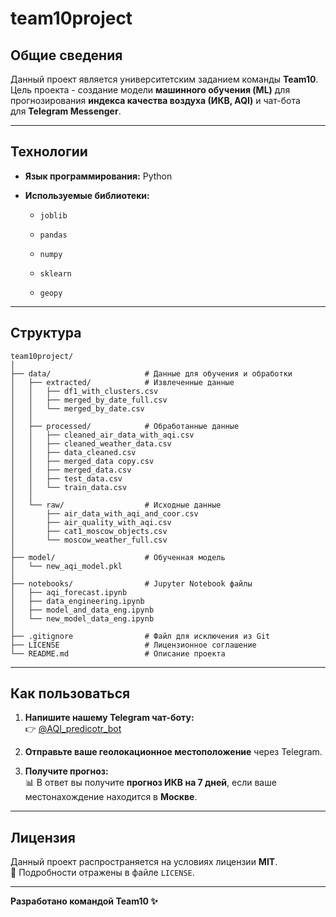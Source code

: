 team10project
=============

Общие сведения
--------------

Данный проект является университетским заданием команды **Team10**. Цель проекта - создание модели **машинного обучения (ML)** для прогнозирования **индекса качества воздуха (ИКВ, AQI)** и чат-бота для **Telegram Messenger**.

* * * * *

Технологии
----------

-   **Язык программирования:** Python

-   **Используемые библиотеки:**

    -   `joblib`

    -   `pandas`

    -   `numpy`

    -   `sklearn`

    -   `geopy`

* * * * *

Структура
----------------
```plaintext
team10project/
│
├── data/                     # Данные для обучения и обработки
│   ├── extracted/            # Извлеченные данные
│   │   ├── df1_with_clusters.csv
│   │   ├── merged_by_date_full.csv
│   │   └── merged_by_date.csv
│   │
│   ├── processed/            # Обработанные данные
│   │   ├── cleaned_air_data_with_aqi.csv
│   │   ├── cleaned_weather_data.csv
│   │   ├── data_cleaned.csv
│   │   ├── merged_data copy.csv
│   │   ├── merged_data.csv
│   │   ├── test_data.csv
│   │   └── train_data.csv
│   │
│   └── raw/                  # Исходные данные
│       ├── air_data_with_aqi_and_coor.csv
│       ├── air_quality_with_aqi.csv
│       ├── cat1_moscow_objects.csv
│       └── moscow_weather_full.csv
│
├── model/                    # Обученная модель
│   └── new_aqi_model.pkl
│
├── notebooks/                # Jupyter Notebook файлы
│   ├── aqi_forecast.ipynb
│   ├── data_engineering.ipynb
│   ├── model_and_data_eng.ipynb
│   └── new_model_data_eng.ipynb
│
├── .gitignore                # Файл для исключения из Git
├── LICENSE                   # Лицензионное соглашение
└── README.md                 # Описание проекта
```
* * * * *

Как пользоваться
----------------

1.  **Напишите нашему Telegram чат-боту:**\
    👉 [@AQI_predicotr_bot](https://t.me/AQI_predicotr_bot)

2.  **Отправьте ваше геолокационное местоположение** через Telegram.

3.  **Получите прогноз:**\
    📊 В ответ вы получите **прогноз ИКВ на 7 дней**, если ваше местонахождение находится в **Москве**.

* * * * *

Лицензия
--------

Данный проект распространяется на условиях лицензии **MIT**.\
📄 Подробности отражены в файле `LICENSE`.

* * * * *

**Разработано командой Team10 ✨**
